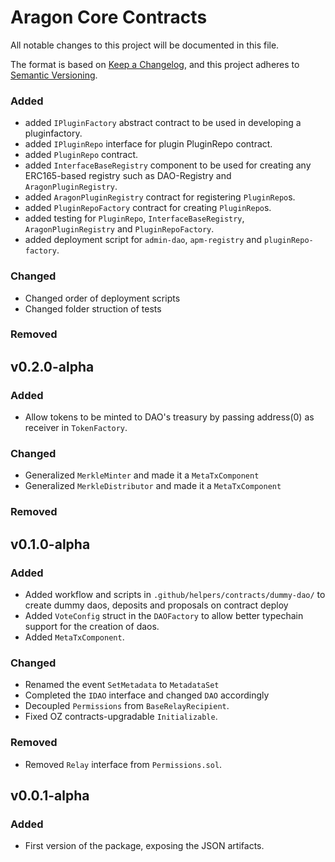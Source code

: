 # Aragon Core Contracts

All notable changes to this project will be documented in this file.

The format is based on [Keep a Changelog](https://keepachangelog.com/en/1.0.0/),
and this project adheres to [Semantic Versioning](https://semver.org/spec/v2.0.0.html).

### Added

- added `IPluginFactory` abstract contract to be used in developing a pluginfactory.
- added `IPluginRepo` interface for plugin PluginRepo contract.
- added `PluginRepo` contract.
- added `InterfaceBaseRegistry` component to be used for creating any ERC165-based registry such as DAO-Registry and `AragonPluginRegistry`.
- added `AragonPluginRegistry` contract for registering `PluginRepo`s.
- added `PluginRepoFactory` contract for creating `PluginRepo`s.
- added testing for `PluginRepo`, `InterfaceBaseRegistry`, `AragonPluginRegistry` and `PluginRepoFactory`.
- added deployment script for `admin-dao`, `apm-registry` and `pluginRepo-factory`.

### Changed

- Changed order of deployment scripts
- Changed folder struction of tests

### Removed

## v0.2.0-alpha

### Added

- Allow tokens to be minted to DAO's treasury by passing address(0) as receiver in `TokenFactory`.

### Changed

- Generalized `MerkleMinter` and made it a `MetaTxComponent`
- Generalized `MerkleDistributor` and made it a `MetaTxComponent`

### Removed

## v0.1.0-alpha

### Added

- Added workflow and scripts in `.github/helpers/contracts/dummy-dao/` to create dummy daos, deposits and proposals on contract deploy
- Added `VoteConfig` struct in the `DAOFactory` to allow better typechain support for the creation of daos.
- Added `MetaTxComponent`.

### Changed

- Renamed the event `SetMetadata` to `MetadataSet`
- Completed the `IDAO` interface and changed `DAO` accordingly
- Decoupled `Permissions` from `BaseRelayRecipient`.
- Fixed OZ contracts-upgradable `Initializable`.

### Removed

- Removed `Relay` interface from `Permissions.sol`.

## v0.0.1-alpha

### Added

- First version of the package, exposing the JSON artifacts.
